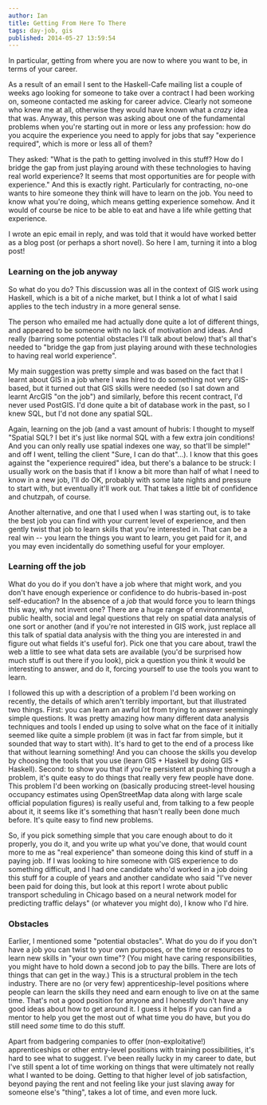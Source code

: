 ```yaml
---
author: Ian
title: Getting From Here To There
tags: day-job, gis
published: 2014-05-27 13:59:54
---
```


In particular, getting from where you are now to where you want to be,
in terms of your career.

As a result of an email I sent to the Haskell-Cafe mailing list a
couple of weeks ago looking for someone to take over a contract I had
been working on, someone contacted me asking for career advice.
Clearly not someone who knew me at all, otherwise they would have
known what a *crazy* idea that was.  Anyway, this person was asking
about one of the fundamental problems when you're starting out in more
or less any profession: how do you acquire the experience you need to
apply for jobs that say "experience required", which is more or less
all of them?

They asked: "What is the path to getting involved in this stuff?  How
do I bridge the gap from just playing around with these technologies
to having real world experience?  It seems that most opportunities are
for people with experience."  And this is exactly right.  Particularly
for contracting, no-one wants to hire someone they think will have to
learn on the job.  You need to know what you're doing, which means
getting experience somehow.  And it would of course be nice to be able
to eat and have a life while getting that experience.

I wrote an epic email in reply, and was told that it would have worked
better as a blog post (or perhaps a short novel).  So here I am,
turning it into a blog post!

<!--MORE-->

### Learning on the job anyway

So what do you do?  This discussion was all in the context of GIS work
using Haskell, which is a bit of a niche market, but I think a lot of
what I said applies to the tech industry in a more general sense.

The person who emailed me had actually done quite a lot of different
things, and appeared to be someone with no lack of motivation and
ideas.  And really (barring some potential obstacles I'll talk about
below) that's all that's needed to "bridge the gap from just playing
around with these technologies to having real world experience".

My main suggestion was pretty simple and was based on the fact that I
learnt about GIS in a job where I was hired to do something not very
GIS-based, but it turned out that GIS skills were needed (so I sat
down and learnt ArcGIS "on the job") and similarly, before this recent
contract, I'd never used PostGIS.  I'd done quite a bit of database
work in the past, so I knew SQL, but I'd not done any spatial SQL.

Again, learning on the job (and a vast amount of hubris: I thought to
myself "Spatial SQL?  I bet it's just like normal SQL with a few extra
join conditions!  And you can only really use spatial indexes one way,
so that'll be simple!" and off I went, telling the client "Sure, I can
do that"...).  I know that this goes against the "experience required"
idea, but there's a balance to be struck: I usually work on the basis
that if I know a bit more than half of what I need to know in a new
job, I'll do OK, probably with some late nights and pressure to start
with, but eventually it'll work out.  That takes a little bit of
confidence and chutzpah, of course.

Another alternative, and one that I used when I was starting out, is
to take the best job you can find with your current level of
experience, and then gently twist that job to learn skills that you're
interested in.  That can be a real win -- you learn the things you
want to learn, you get paid for it, and you may even incidentally do
something useful for your employer.

### Learning off the job

What do you do if you don't have a job where that might work, and you
don't have enough experience or confidence to do hubris-based in-post
self-education?  In the absence of a *job* that would force you to
learn things this way, why not invent one?  There are a huge range of
environmental, public health, social and legal questions that rely on
spatial data analysis of one sort or another (and if you're not
interested in GIS work, just replace all this talk of spatial data
analysis with the thing you are interested in and figure out what
fields it's useful for).  Pick one that you care about, trawl the web
a little to see what data sets are available (you'd be surprised how
much stuff is out there if you look), pick a question you think it
would be interesting to answer, and do it, forcing yourself to use the
tools you want to learn.

I followed this up with a description of a problem I'd been working on
recently, the details of which aren't terribly important, but that
illustrated two things.  First: you can learn an awful lot from trying
to answer seemingly simple questions.  It was pretty amazing how many
different data analysis techniques and tools I ended up using to solve
what on the face of it initially seemed like quite a simple problem
(it was in fact far from simple, but it sounded that way to start
with).  It's hard to get to the end of a process like that without
learning something!  And you can choose the skills you develop by
choosing the tools that you use (learn GIS + Haskell by doing GIS +
Haskell).  Second: to show you that if you're persistent at pushing
through a problem, it's quite easy to do things that really very few
people have done.  This problem I'd been working on (basically
producing street-level housing occupancy estimates using OpenStreetMap
data along with large scale official population figures) is really
useful and, from talking to a few people about it, it seems like it's
something that hasn't really been done much before.  It's quite easy
to find new problems.

So, if you pick something simple that you care enough about to do it
properly, you do it, and you write up what you've done, that would
count more to me as "real experience" than someone doing this kind of
stuff in a paying job.  If I was looking to hire someone with GIS
experience to do something difficult, and I had one candidate who'd
worked in a job doing this stuff for a couple of years and another
candidate who said "I've never been paid for doing this, but look at
this report I wrote about public transport scheduling in Chicago based
on a neural network model for predicting traffic delays" (or whatever
you might do), I know who I'd hire.

### Obstacles

Earlier, I mentioned some "potential obstacles".  What do you do if
you don't have a job you can twist to your own purposes, or the time
or resources to learn new skills in "your own time"?  (You might have
caring responsibilities, you might have to hold down a second job to
pay the bills.  There are lots of things that can get in the way.)
This is a structural problem in the tech industry.  There are no (or
very few) apprenticeship-level positions where people can learn the
skills they need and earn enough to live on at the same time.  That's
not a good position for anyone and I honestly don't have any good
ideas about how to get around it.  I guess it helps if you can find a
mentor to help you get the most out of what time you do have, but you
do still need *some* time to do this stuff.

Apart from badgering companies to offer (non-exploitative!)
apprenticeships or other entry-level positions with training
possibilities, it's hard to see what to suggest.  I've been really
lucky in my career to date, but I've still spent a lot of time working
on things that were ultimately not really what I wanted to be doing.
Getting to that higher level of job satisfaction, beyond paying the
rent and not feeling like your just slaving away for someone else's
"thing", takes a lot of time, and even more luck.
